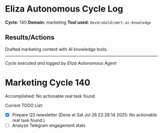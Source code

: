 # Eliza Autonomous Cycle Log

**Cycle:** 140
**Domain:** marketing
**Tool used:** `DevGruGold/xmrt-ai-knowledge`

## Results/Actions
Drafted marketing content with AI knowledge tools.

---
*Cycle executed and logged by Eliza Autonomous Agent*

# Marketing Cycle 140

Accomplished: No actionable real task found.

Current TODO List:

- [x] Prepare Q3 newsletter  (Done at Sat Jul 26 22:28:14 2025: No actionable real task found.)
- [ ] Analyze Telegram engagement stats